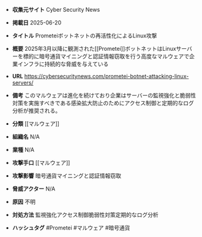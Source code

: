 - **収集元サイト**
Cyber Security News

- **掲載日**
2025-06-20

- **タイトル**
Prometeiボットネットの再活性化によるLinux攻撃

- **概要**
2025年3月以降に観測された[[Prometei]]ボットネットはLinuxサーバーを標的に暗号通貨マイニングと認証情報窃取を行う高度なマルウェアで企業インフラに持続的な脅威を与えている

- **URL**
https://cybersecuritynews.com/prometei-botnet-attacking-linux-servers/

- **備考**
このマルウェアは進化を続けており企業はサーバーの監視強化と脆弱性対策を実施すべきである感染拡大防止のためにアクセス制御と定期的なログ分析が推奨される。

- **分類**
[[マルウェア]]

- **組織名**
N/A

- **業種**
N/A

- **攻撃手口**
[[マルウェア]]

- **攻撃影響**
暗号通貨マイニングと認証情報窃取

- **脅威アクター**
N/A

- **原因**
不明

- **対処方法**
監視強化アクセス制御脆弱性対策定期的なログ分析

- **ハッシュタグ**
#Prometei #マルウェア #暗号通貨
